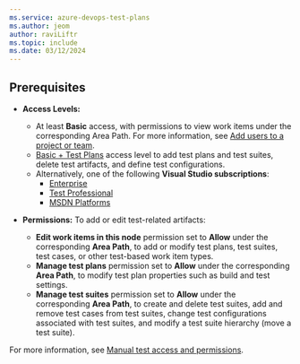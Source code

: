 ```yaml
---
ms.service: azure-devops-test-plans
ms.author: jeom
author: raviLiftr
ms.topic: include
ms.date: 03/12/2024
---
```



## Prerequisites

- **Access Levels:**
  - At least **Basic** access, with permissions to view work items under the corresponding Area Path. For more information, see [Add users to a project or team](../../organizations/security/add-users-team-project.md).
  - [Basic + Test Plans](https://marketplace.visualstudio.com/items?itemName=ms.vss-testmanager-web) access level to add test plans and test suites, delete test artifacts, and define test configurations.
  - Alternatively, one of the following **Visual Studio subscriptions**:
    - [Enterprise](https://visualstudio.microsoft.com/vs/enterprise/)
    - [Test Professional](https://visualstudio.microsoft.com/vs/test-professional/)
    - [MSDN Platforms](https://visualstudio.microsoft.com/msdn-platforms/)

- **Permissions:** To add or edit test-related artifacts:
  - **Edit work items in this node** permission set to **Allow** under the corresponding **Area Path**, to add or modify test plans, test suites, test cases, or other test-based work item types.
  - **Manage test plans** permission set to **Allow** under the corresponding **Area Path**, to modify test plan properties such as build and test settings.
  - **Manage test suites** permission set to **Allow** under the corresponding **Area Path**, to create and delete test suites, add and remove test cases from test suites, change test configurations associated with test suites, and modify a test suite hierarchy (move a test suite).

For more information, see [Manual test access and permissions](../manual-test-permissions.md).
